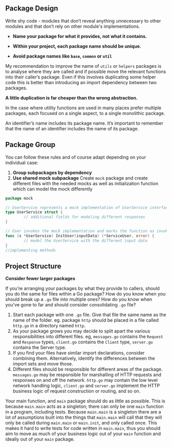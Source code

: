 ## Package Design
Write shy code - modules that don’t reveal anything unnecessary to other modules and that don’t rely on other module's implementations.

- **Name your package for what it provides, not what it contains.**

- **Within your project, each package name should be unique.**

- **Avoid package names like `base`, `common` or `util`**

My recommendation to improve the name of `utils` or `helpers` packages is to analyse where they are called and if possible move the relevant functions into their caller’s package.
Even if this involves duplicating some helper code this is better than introducing an import dependency between two packages.

**A little duplication is far cheaper than the wrong abstraction.**

In the case where utility functions are used in many places prefer multiple packages, each focused on a single aspect, to a single monolithic package.

An identifier’s name includes its package name.
It’s important to remember that the name of an identifier includes the name of its package.

## Package Group
You can follow these rules and of course adapt depending on your individual case:

1. **Group subpackages by dependency**
2. **Use shared mock subpackage**
Create `mock` package and create different files with the needed mocks as well as initialization function which can model the mock differently

```go
package mock

// UserService represents a mock implementation of UserService interface.
type UserService struct {
        // additional fields for modeling different responses
}

// User invokes the mock implementation and marks the function as invoked.
func (s *UserService) InitUser(inputData) (*ServiceUser, error) {
        // model the UserService with the different input data
}
//implementing methods
```

## Project Structure

**Consider fewer larger packages**

If you’re arranging your packages by what they provide to callers, should you do the same for files within a Go package? How do you know when you should break up a `.go` file into multiple ones? How do you know when you’ve gone to far and should consider consolidating `.go` file?
1. Start each package with one `.go` file. Give that file the same name as the name of the folder. eg. package `http` should be placed in a file called `http.go` in a directory named `http`.
2. As your package grows you may decide to split apart the various responsibilities into different files. eg, `messages.go` contains the `Request` and `Response` types, `client.go` contains the `Client` type, `server.go` contains the Server type.
3. If you find your files have similar import declarations, consider combining them. Alternatively, identify the differences between the import sets and move those.
4. Different files should be responsible for different areas of the package. `messages.go` may be responsible for marshalling of HTTP requests and responses on and off the network.
`http.go` may contain the low level network handling logic, `client.go` and `server.go` implement the HTTP business logic of request construction or routing, and so on.

Your main function, and `main` package should do as little as possible. This is because `main.main` acts as a singleton; there can only be one `main` function in a program, including tests.
Because `main.main` is a singleton there are a lot of assumptions built into the things that `main.main` will call that they will only be called during `main.main` or `main.init`, and only called once. This makes it hard to write tests for code written in `main.main`, thus you should aim to move as much of your business logic out of your `main` function and ideally out of your `main` package.

 



